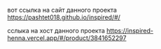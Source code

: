 вот ссылка на сайт данного проекта https://pashtet018.github.io/inspired/#/

сслыка на хост данного проекта https://inspired-henna.vercel.app/#/product/3841652297
